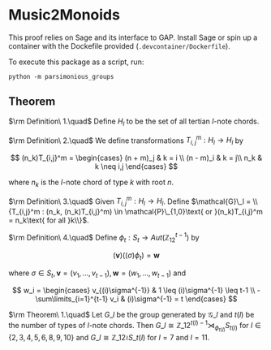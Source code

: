 # Music2Monoids

This proof relies on Sage and its interface to GAP. Install Sage or spin up a container with the Dockefile provided (`.devcontainer/Dockerfile`).

To execute this package as a script, run:

```
python -m parsimonious_groups
```

## Theorem

$\rm Definition\ 1.\quad$
Define $H_l$ to be the set of all tertian $l$-note chords.

$\rm Definition\ 2.\quad$
We define transformations $T_{i,j}^m : H_l \rightarrow H_l$ by

$$
(n_k)T_{i,j}^m = \begin{cases}
      (n + m)_j & k = i \\
      (n - m)_i & k = j\\
      n_k & k \neq i,j
   \end{cases}
$$

where $n_k$ is the $l$-note chord of type $k$ with root $n$.

$\rm Definition\ 3.\quad$
Given $T_{i,j}^m : H_l \rightarrow H_l$.
Define $\mathcal{G}\_l = \\{T_{i,j}^m : (n_k, (n_k)T_{i,j}^m) \in \mathcal{P}\_{1,0}\text{ or }(n_k)T_{i,j}^m = n_k\text{ for all }k\\}$.

$\rm Definition\ 4.\quad$
Define $\phi_t : S_t \rightarrow Aut(\mathbb{Z}_{12}^{t-1})$ by

$$(\boldsymbol{v})((\sigma)\phi_t) = \boldsymbol{w}$$

where $\sigma \in S_t, \boldsymbol{v} = (v_1,...,v_{t-1}), \boldsymbol{w} = (w_1,...,w_{t-1})$ and

$$
w_i = \begin{cases}
      v_{(i)\sigma^{-1}} & 1 \leq (i)\sigma^{-1} \leq t-1 \\
      - \sum\limits_{i=1}^{t-1} v_i & (i)\sigma^{-1} = t
   \end{cases}
$$

$\rm Theorem\ 1.\quad$
Let $G\_l$ be the group generated by $\mathcal{G}\_l$ and $t(l)$ be the number of types of $l$-note chords.
Then $G\_l \cong \mathbb{Z}\_{12}^{t(l)-1} \rtimes_{\phi_{t(l)}}  S_{t(l)}$ for $l \in \{2,3,4,5,6,8,9,10\}$ and $G\_l \cong \mathbb{Z}\_{12} \wr S\_{t(l)}$ for $l = 7$ and $l = 11$.
